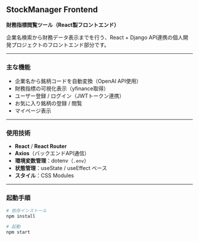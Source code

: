 ## StockManager Frontend

**財務指標閲覧ツール（React製フロントエンド）**

企業名検索から財務データ表示までを行う、React + Django API連携の個人開発プロジェクトのフロントエンド部分です。

---

### 主な機能

- 企業名から銘柄コードを自動変換（OpenAI API使用）
- 財務指標の可視化表示（yfinance取得）
- ユーザー登録 / ログイン（JWTトークン連携）
- お気に入り銘柄の登録 / 閲覧
- マイページ表示

---

### 使用技術

- **React** / **React Router**
- **Axios**（バックエンドAPI通信）
- **環境変数管理**：dotenv（`.env`）
- **状態管理**：useState / useEffect ベース
- **スタイル**：CSS Modules

---

### 起動手順

```bash
# 依存インストール
npm install

# 起動
npm start
